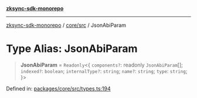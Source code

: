 [**zksync-sdk-monorepo**](../../../README.md)

***

[zksync-sdk-monorepo](../../../README.md) / [core/src](../README.md) / JsonAbiParam

# Type Alias: JsonAbiParam

> **JsonAbiParam** = `Readonly`\<\{ `components?`: readonly `JsonAbiParam`[]; `indexed?`: `boolean`; `internalType?`: `string`; `name?`: `string`; `type`: `string`; \}\>

Defined in: [packages/core/src/types.ts:194](https://github.com/dutterbutter/zksync-sdk/blob/128d557933eb10f01edd78c0b3392137ca480daf/packages/core/src/types.ts#L194)
